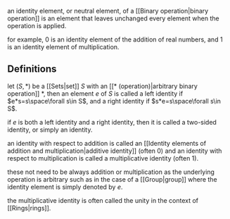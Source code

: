 an identity element, or neutral element, of a [[Binary operation|binary operation]] is an element that leaves unchanged every element when the operation is applied.

for example, 0 is an identity element of the addition of real numbers, and 1 is an identity element of multiplication.

## Definitions

let $(S,*)$ be a [[Sets|set]] $S$ with an [[* (operation)|arbitrary binary operation]] $*$, then an element $e$ of $S$ is called a left identity if $e*s=s\space\forall s\in S$, and a right identity if $s*e=s\space\forall s\in S$.

if $e$ is both a left identity and a right identity, then it is called a two-sided identity, or simply an identity.

an identity with respect to addition is called an [[Identity elements of addition and multiplication|additive identity]] (often 0) and an identity with respect to multiplication is called a multiplicative identity (often 1).

these not need to be always addition or multiplication as the underlying operation is arbitrary such as in the case of a [[Group|group]] where the identity element is simply denoted by $e$.

the multiplicative identity is often called the unity in the context of [[Rings|rings]].